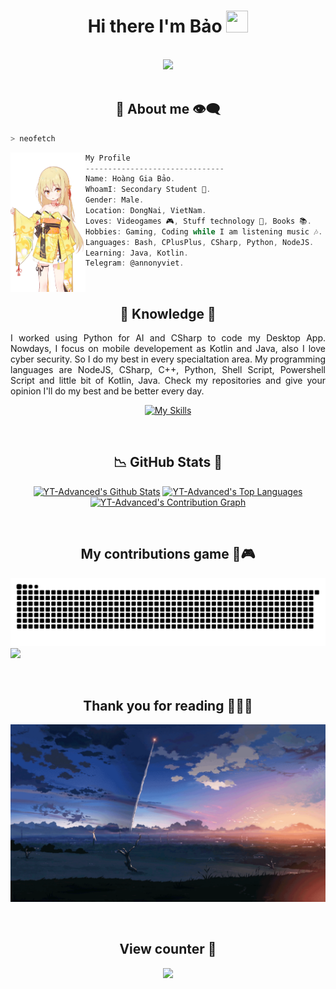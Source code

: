 <h1 align="center">Hi there I'm Bảo <img src="https://media.giphy.com/media/hvRJCLFzcasrR4ia7z/giphy.gif" width="35px" height="35px"></h1>

<body>
<br>
<div align="center">
<img src="https://media.tenor.com/rH0jFMF5z3AAAAAC/kirito-sao.gif" width="300px">
</div>
<br>

<h2 align="center"> 💬 About me 👁️‍🗨️ </h2>

```zsh
> neofetch
```

<img align="left" src="https://raw.githubusercontent.com/keta1/keta1/main/pic/00.webp" width="120px"/> 

```csharp
My Profile
-------------------------------
Name: Hoàng Gia Bảo.
WhoamI: Secondary Student 🏫.
Gender: Male.
Location: DongNai, VietNam.
Loves: Videogames 🎮, Stuff technology 🚀, Books 📚.
Hobbies: Gaming, Coding while I am listening music 🎶.
Languages: Bash, CPlusPlus, CSharp, Python, NodeJS.
Learning: Java, Kotlin.
Telegram: @annonyviet.
```
<br>
     
<div>
<h2 align="center"> 🔎 Knowledge 📖 </h2>
</div>
<div align = "center">
<p align = "justify">I worked using Python for AI and CSharp to code my Desktop App. Nowdays, I focus on mobile developement as Kotlin and Java, also I love cyber security.
So I do my best in every specialtation area. My programming languages are NodeJS, CSharp, C++, Python, Shell Script, Powershell Script and little bit of Kotlin, Java. Check my repositories and give your opinion I'll do my best and be better every day.<br></p>
<p align = "center">
     <a href="https://skillicons.dev">
        <img src="https://skillicons.dev/icons?i=androidstudio,bash,linux,git,github,java,kotlin,py,cs,cpp,js,css,html,githubactions&perline=7"alt="My Skills"/> 
    </a>
</p>
</div>
<br>

<h2 align = "center"> 📉 GitHub Stats 🌟 </h2>
<div> 
<p align = "center">
  <a href="https://github.com/YT-Advanced"><img alt="YT-Advanced's Github Stats" src="https://github-readme-stats.vercel.app/api/?username=YT-Advanced&show_icons=true&include_all_commits=true&count_private=true&theme=material-palenight&hide_border=true&bg_color=1F222E&title_color=F85D7F&icon_color=F8D866&line_height=28&rank_icon=github" height="192px"/></a>
  <a href="https://github.com/YT-Advanced"><img alt="YT-Advanced's Top Languages" src="https://denvercoder1-github-readme-stats.vercel.app/api/top-langs/?username=YT-Advanced&langs_count=8&layout=compact&theme=material-palenight&hide_border=true&bg_color=1F222E&title_color=F85D7F&icon_color=F8D866" height="192px"/></a>
  <a href="https://github.com/YT-Advanced"><img alt="YT-Advanced's Contribution Graph" src="https://github-readme-activity-graph.vercel.app/graph?username=YT-Advanced&theme=dracula&bg_color=1F222E&title_color=F85D7F&point=F8D866&line=F85D7F&color=a6accd&hide_border=true&radius=4.5" /></a>
</p>
</div>
<br>

<h2 align="center"> My contributions game 🐍🎮</h2>

![](https://raw.githubusercontent.com/YT-Advanced/YT-Advanced/output/github-contribution-grid-snake-dark.svg#gh-dark-mode-only)
![](https://raw.githubusercontent.com/YT-Advanced/YT-Advanced/output/github-contribution-grid-snake.svggh-light-mode-only)
<br>


</div>  
<br>
<div>
<h2 align="center">Thank you for reading 🙋🏻‍♂️</h2>
<div>
<img src="https://raw.githubusercontent.com/huy232/huy232/main/image/2.gif" align="center" />
  </div>
<br> 
</div>  


<br>
<div>
<h2 align="center">View counter 👀</h2>
<div align="center">
<img src="https://moe-counter.glitch.me/get/@YT-Advanced?theme=gelbooru" />
  </div>
<br>


